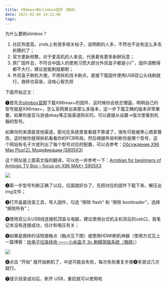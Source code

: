```yaml
---
title: X96max+刷slimbox固件（救砖）
date: 2021-02-04 14:12:00
tags:
---
```


为什么要刷slimbox？
1. 社区热度高，znds上有很多相关帖子，说明刷的人多，不然也不会有这么多去折腾的了；
2. 官方更新频繁，对于爱高机的人来说，代表着有更多新鲜玩意；
3. 原厂固件丑，不符合中国人的使用习惯大部分外贸盒子都是小厂，固件调教得都不大行，建议是能刷就都刷；
4. 外贸盒子刷机方便。不用拆机找卡刷点，直接下载固件使用USB双公头线刷就行，救砖也容易，没啥心智负担

下面开始正文：
<!-- more -->
❶首先去[slimbox官网](https://slimboxtv.ru/x96max-plus/)下载X96max+的固件，这时候你会依恋懵逼，明明自己的型号就是X96max+，怎么官网冒出来那么多版本，这一步下载正确的版本非常重要。如果你是亚马逊或ebay等正版渠道购买的，可以直接从设置->版次里看到机器的型号。

如果你的来源是其他渠道，那光在系统里查看就不靠谱了，很有可能被黑心商家篡改，这时候你就得拆机看看你的PCB布局，然后根据布局判断你是哪个型号，这个网站有毛子大佬列出了每个型号对应的配置，可以去参考：[Обсуждение X96 Max Plus\[2\]. Модификации (S905X3)](https://4pda.to/forum/index.php?showtopic=1013103&st=40#entry102780026)

这个网址是上面英文版的翻译，可以也一并参考一下：[Armbian for beginners of Amlogic TV Box – focus on X96 MAX+ S905X3](https://travis90x.altervista.org/x96-max-plus-anlogic-s905x3-armbian/?doing_wp_cron=1708709025.4282369613647460937500)

![](https://oscimg.oschina.net/oscnet/up-21d69c3b80ad21bec5ba7593de89c523e8f.webp)

❷第一步型号判断正确了以后，后面就好办了，先把对应的固件下载下来，解压出img文件；

❸打开晶晨烧录工具，导入固件，勾选 “擦除 flash” 和 “擦除 bootloader”，选择 “擦除所有”；

❹使用双公头USB线连接机顶盒与电脑，建议使用台式机主机背后的usb口，我笔记本没有连接成功，估计和电压有关；

❺如果是救砖的话短接触点（触点见下图）或使用HDMI刷机神器（使用方式见上一篇博客：[给电子垃圾续命 —— 小米盒子 3c 刷精简版系统（救砖）](https://my.oschina.net/codingDog/blog/4939127)）

![](https://oscimg.oschina.net/oscnet/up-4f603ed86307a04a88520686ec6d19b39b3.png)

❻点击 “开始” 就开始刷机了，中途可能会失败，每次失败重复步骤❺多尝试几次就行。

❼提示烧录成功后，断开 USB，重启就可以使用啦